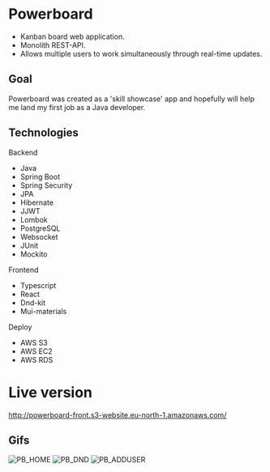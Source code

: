 # Powerboard
* Kanban board web application.
* Monolith REST-API.
* Allows multiple users to work simultaneously through real-time updates.
## Goal
Powerboard was created as a 'skill showcase' app and hopefully will help me land my first job as a Java developer.
## Technologies
Backend
* Java
* Spring Boot
* Spring Security
* JPA
* Hibernate
* JJWT
* Lombok
* PostgreSQL
* Websocket
* JUnit
* Mockito

Frontend
* Typescript
* React
* Dnd-kit
* Mui-materials

Deploy
* AWS S3
* AWS EC2
* AWS RDS

# Live version
http://powerboard-front.s3-website.eu-north-1.amazonaws.com/

## Gifs

![PB_HOME](https://github.com/tymsztrumpf/Powerboard-backend/assets/106514240/b671c264-c696-4e04-a169-6d429cf8a55c)
![PB_DND](https://github.com/tymsztrumpf/Powerboard-backend/assets/106514240/7916d3d8-b448-499f-a653-bac658d3dd61)
![PB_ADDUSER](https://github.com/tymsztrumpf/Powerboard-backend/assets/106514240/fb6c880c-9b1a-4750-b4e5-9fde9b9016e7)
